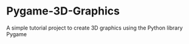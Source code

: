 # Pygame-3D-Graphics
A simple tutorial project to create 3D graphics using the Python library Pygame